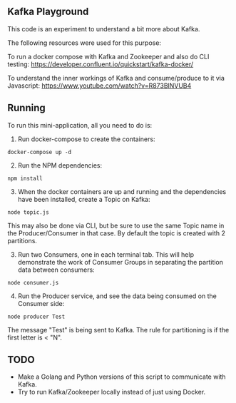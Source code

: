 ## Kafka Playground

This code is an experiment to understand a bit more about Kafka.

The following resources were used for this purpose:

To run a docker compose with Kafka and Zookeeper and also do CLI testing:
https://developer.confluent.io/quickstart/kafka-docker/

To understand the inner workings of Kafka and consume/produce to it via Javascript:
https://www.youtube.com/watch?v=R873BlNVUB4

## Running

To run this mini-application, all you need to do is:

1. Run docker-compose to create the containers:

`docker-compose up -d`

2. Run the NPM dependencies:

`npm install`

3. When the docker containers are up and running and the dependencies have been installed, create a Topic on Kafka:

`node topic.js`

This may also be done via CLI, but be sure to use the same Topic name in the Producer/Consumer in that case. By default the topic is created with 2 partitions.

3. Run two Consumers, one in each terminal tab. This will help demonstrate the work of Consumer Groups in separating the partition data between consumers:

`node consumer.js`

4. Run the Producer service, and see the data being consumed on the Consumer side:

`node producer Test`

The message "Test" is being sent to Kafka. The rule for partitioning is if the first letter is < "N".

## TODO 

- Make a Golang and Python versions of this script to communicate with Kafka.
- Try to run Kafka/Zookeeper locally instead of just using Docker.